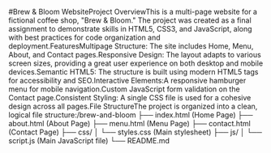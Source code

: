 #Brew & Bloom WebsiteProject OverviewThis is a multi-page website for a fictional coffee shop, "Brew & Bloom." The project was created as a final assignment to demonstrate skills in HTML5, CSS3, and JavaScript, along with best practices for code organization and deployment.FeaturesMultipage Structure: The site includes Home, Menu, About, and Contact pages.Responsive Design: The layout adapts to various screen sizes, providing a great user experience on both desktop and mobile devices.Semantic HTML5: The structure is built using modern HTML5 tags for accessibility and SEO.Interactive Elements:A responsive hamburger menu for mobile navigation.Custom JavaScript form validation on the Contact page.Consistent Styling: A single CSS file is used for a cohesive design across all pages.File StructureThe project is organized into a clean, logical file structure:/brew-and-bloom
├── index.html       (Home Page)
├── about.html       (About Page)
├── menu.html        (Menu Page)
├── contact.html     (Contact Page)
├── css/
│   └── styles.css   (Main stylesheet)
├── js/
│   └── script.js    (Main JavaScript file)
└── README.md
